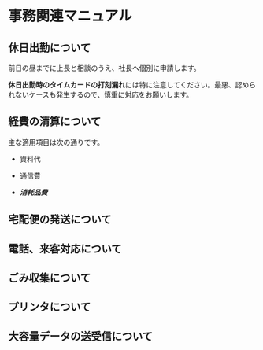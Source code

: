 # 事務関連マニュアル
## 休日出勤について
前日の昼までに上長と相談のうえ、社長へ個別に申請します。

**休日出勤時のタイムカードの打刻漏れ**には特に注意してください。最悪、認められないケースも発生するので、慎重に対応をお願いします。

## 経費の清算について
主な適用項目は次の通りです。
* 資料代
- 通信費
* ***消耗品費***

## 宅配便の発送について
## **電話**、来客対応について
## ごみ収集について
## プリンタについて
## 大容量データの送受信について